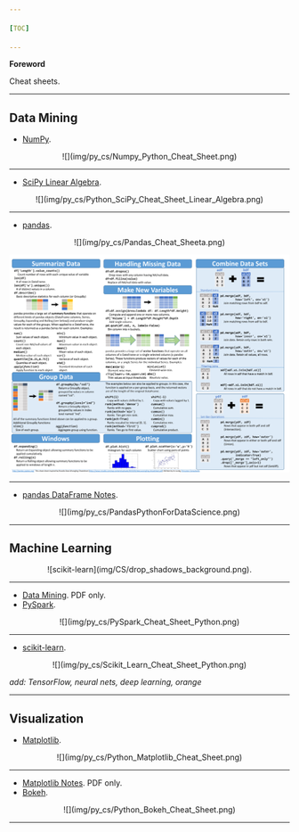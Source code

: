 ```yaml
---

[TOC]

---
```


**Foreword**

Cheat sheets.

---

## Data Mining

- [NumPy](Numpy_Python_Cheat_Sheet.pdf).

<center>
![](img/py_cs/Numpy_Python_Cheat_Sheet.png)
</center>

---

- [SciPy Linear Algebra](Python_SciPy_Cheat_Sheet_Linear_Algebra.pdf).

<center>
![](img/py_cs/Python_SciPy_Cheat_Sheet_Linear_Algebra.png)
</center>

---

- [pandas](PandasPythonForDataScience.pdf).

<center>
![](img/py_cs/Pandas_Cheat_Sheeta.png)

![](img/py_cs/Pandas_Cheat_Sheetb.png)
</center>

---

- [pandas DataFrame Notes](Pandas-DataFrame-Notes.pdf).

<center>
![](img/py_cs/PandasPythonForDataScience.png)
</center>

---

## Machine Learning

<center>
![scikit-learn](img/CS/drop_shadows_background.png).
</center>

---

- [Data Mining](4127-rc183-010d-data-mining_2.pdf). PDF only.
- [PySpark](PySpark_Cheat_Sheet_Python.pdf).

<center>
![](img/py_cs/PySpark_Cheat_Sheet_Python.png)
</center>

---

- [scikit-learn](Scikit_Learn_Cheat_Sheet_Python.pdf).

<center>
![](img/py_cs/Scikit_Learn_Cheat_Sheet_Python.png)
</center>

*add: TensorFlow, neural nets, deep learning, orange*

---

## Visualization

- [Matplotlib](Python_Matplotlib_Cheat_Sheet.pdf).

<center>
![](img/py_cs/Python_Matplotlib_Cheat_Sheet.png)
</center>

---

- [Matplotlib Notes](Matplotlib-Notes.pdf). PDF only.
- [Bokeh](Python_Bokeh_Cheat_Sheet.pdf).

<center>
![](img/py_cs/Python_Bokeh_Cheat_Sheet.png)
</center>

---